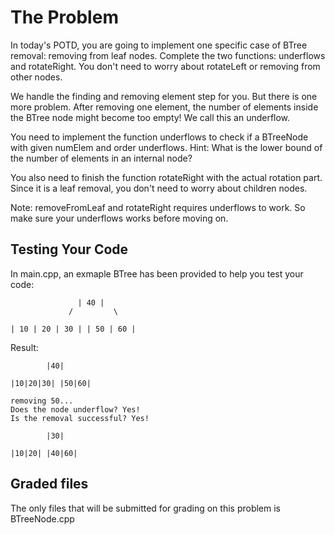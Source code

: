 # The Problem

In today's POTD, you are going to implement one specific case of BTree removal: removing from leaf nodes. Complete the two functions: underflows and rotateRight. You don't need to worry about rotateLeft or removing from other nodes.

We handle the finding and removing element step for you. But there is one more problem. After removing one element, the number of elements inside the BTree node might become too empty! We call this an underflow.

You need to implement the function underflows to check if a BTreeNode with given numElem and order underflows. Hint: What is the lower bound of the number of elements in an internal node?

You also need to finish the function rotateRight with the actual rotation part. Since it is a leaf removal, you don't need to worry about children nodes.

Note: removeFromLeaf and rotateRight requires underflows to work. So make sure your underflows works before moving on.

## Testing Your Code

In main.cpp, an exmaple BTree has been provided to help you test your code:

```
               | 40 |
             /         \

| 10 | 20 | 30 | | 50 | 60 |
```

Result:

```
        |40|

|10|20|30| |50|60|

removing 50...
Does the node underflow? Yes!
Is the removal successful? Yes!

        |30|

|10|20| |40|60|
```

## Graded files

The only files that will be submitted for grading on this problem is BTreeNode.cpp
